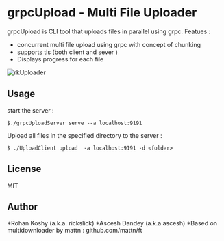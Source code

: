 # grpcUpload - Multi File Uploader

grpcUpload is CLI tool that uploads files in parallel using grpc.
Featues :
*  concurrent multi file upload using  grpc with concept of chunking
* supports tls (both client and sever )
* Displays progress for each file

![rkUploader](https://raw.githubusercontent.com/rickslick/grpcUpload/master/recording.gif)
## Usage

start the server :

```
$./grpcUploadServer serve --a localhost:9191
```

Upload all files in the specified directory to the server :

```
$ ./UploadClient upload  -a localhost:9191 -d <folder>
```

## License

MIT

## Author

*Rohan Koshy (a.k.a. rickslick)
*Ascesh Dandey (a.k.a ascesh)
*Based on multidownloader by mattn :  github.com/mattn/ft
